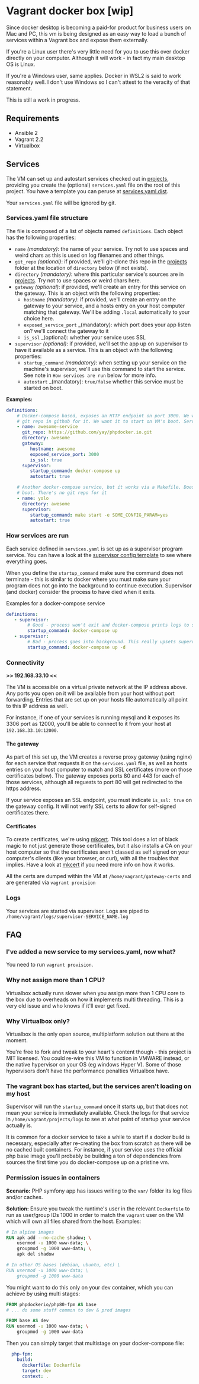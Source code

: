 # Vagrant docker box [wip]

Since docker desktop is becoming a paid-for product for business users on Mac and PC, this vm is being designed as an
easy way to load a bunch of services within a Vagrant box and expose them externally.

If you're a Linux user there's very little need for you to use this over docker directly on your computer. Although it
will work - in fact my main desktop OS is Linux.

If you're a Windows user, same applies. Docker in WSL2 is said to work reasonably well. I don't use Windows so I can't
attest to the veracity of that statement.

This is still a work in progress.

## Requirements
 - Ansible 2
 - Vagrant 2.2
 - Virtualbox

## Services

The VM can set up and autostart services checked out in [projects](projects), providing you create the (optional)
`services.yaml` file on the root of this project. You have a template you can peruse at
[services.yaml.dist](services.yaml.dist).

Your `services.yaml` file will be ignored by git.

### Services.yaml file structure

The file is composed of a list of objects named `definitions`. Each object has the following properties:

* `name` _(mandatory)_: the name of your service. Try not to use spaces and weird chars as this is used on log filenames
  and other things.
* `git_repo` _(optional)_: if provided, we'll git-clone this repo in the [projects](projects) folder at the location of
  `directory` below (if not exists).
* `directory` _(mandatory)_: where this particular service's sources are in [projects](projects). Try not to use spaces
  or weird chars here.
* `gateway` _(optional)_: if provided, we'll create an entry for this service on the gateway. This is an object with the
  following properties:
   * `hostname` _(mandatory)_: if provided, we'll create an entry on the gateway to your service, and a hosts entry on
     your host computer matching that gateway. We'll be adding `.local` automatically to your choice here.
   * `exposed_service_port` _(mandatory): which port does your app listen on? we'll connect the gateway to it
   * `is_ssl` _(optional): whether your service uses SSL
* `supervisor` _(optional)_: if provided, we'll set the app up on supervisor to have it available as a service. This is
  an object with the following properties:
   * `startup_command` _(mandatory)_: when setting up your service on the machine's supervisor, we'll use this command
     to start the service. See note in `How services are run` below for more info.
   * `autostart` _(mandatory): `true/false` whether this service must be started on boot.

**Examples:**

```yaml
definitions:
    # Docker-compose based, exposes an HTTP endpoint on port 3000. We want it exposed via the gateway. There's a
    # git repo in github for it. We want it to start on VM's boot. Service at port 3000 uses a self-signed cert
    - name: awesome-service
      git_repo: https://github.com/yay/phpdocker.io.git
      directory: awesome
      gateway:
         hostname: awesome
         exposed_service_port: 3000
         is_ssl: true
      supervisor:
         startup_command: docker-compose up
         autostart: true

    # Another docker-compose service, but it works via a Makefile. Doesn't expose any ports. We want it active on
    # boot. There's no git repo for it
    - name: yolo
      directory: awesome
      supervisor:
         startup_command: make start -e SOME_CONFIG_PARAM=yes
         autostart: true
```

### How services are run

Each service defined in `services.yaml`  is set up as a supervisor program service. You can have a look at the
[supervisor config template](ansible/roles/services/templates/supervisor_program.conf.j2) to see where everything goes.

When you define the `startup_command` make sure the command does not terminate - this is similar to docker where you
must make sure your program does not go into the background to continue execution. Supervisor (and docker) consider the
process to have died when it exits.

Examples for a docker-compose service

```yaml
definitions:
   - supervisor:
        # Good - process won't exit and docker-compose prints logs to stdout, which supervisor collects
        startup_command: docker-compose up
   - supervisor:
        # Bad - process goes into background. This really upsets supervisor as it things your process terminated
        startup_command: docker-compose up -d
```

### Connectivity

**>> 192.168.33.10 <<**

The VM is accessible on a virtual private network at the IP address above. Any ports you open on it will be available
from your host without port forwarding. Entries that are set up on your hosts file automatically all point to this IP
address as well.

For instance, if one of your services is running mysql and it exposes its 3306 port as 12000, you'll be able to connect
to it from your host at `192.168.33.10:12000`.

#### The gateway

As part of this set up, the VM creates a reverse proxy gateway (using nginx) for each service that requests it on the
`services.yaml` file, as well as hosts entries on your host computer to match and SSL certificates (more on those
certificates below). The gateway exposes ports 80 and 443 for each of those services, although all reguests to port 80
will get redirected to the https address.

If your service exposes an SSL endpoint, you must indicate `is_ssl: true` on the gateway config. It will not verify
SSL certs to allow for self-signed certificates there.

#### Certificates

To create certificates, we're using [mkcert](https://github.com/FiloSottile/mkcert). This tool does a lot of black magic
to not just generate those certificates, but it also installs a CA on your host computer so that the certificates aren't
classed as self signed on your computer's clients (like your browser, or curl), with all the troubles that implies. Have
a look at [mkcert](https://github.com/FiloSottile/mkcert) if you need more info on how it works.

All the certs are dumped within the VM at `/home/vagrant/gateway-certs` and are generated via `vagrant provision`

### Logs

Your services are started via supervisor. Logs are piped to `/home/vagrant/logs/supervisor-SERVICE_NAME.log`

## FAQ

### I've added a new service to my services.yaml, now what?

You need to run `vagrant provision`.

### Why not assign more than 1 CPU?

Virtualbox actually runs slower when you assign more than 1 CPU core to the box due to overheads on how it implements
multi threading. This is a very old issue and who knows if it'll ever get fixed.

### Why Virtualbox only?

Virtualbox is the only open source, multiplatform solution out there at the moment.

You're free to fork and tweak to your heart's content though - this project is MIT licensed. You could re-wire this VM
to function in VMWARE instead, or the native hypervisor on your OS (eg windows Hyper V). Some of those hypervisors don't
have the performance penalties Virtualbox have.

### The vagrant box has started, but the services aren't loading on my host

Supervisor will run the `startup_command` once it starts up, but that does not mean your service is immediately
available. Check the logs for that service in `/home/vagrant/projects/logs` to see at what point of startup your service
actually is.

It is common for a docker service to take a while to start if a docker build is necessary, especially after re-creating
the box from scratch as there will be no cached built containers. For instance, if your service uses the official php
base image you'll probably be building a ton of dependencies from sources the first time you do docker-compose up on a
pristine vm.

### Permission issues in containers

**Scenario:** PHP symfony app has issues writing to the `var/` folder its log files and/or caches.

**Solution:** Ensure you tweak the runtime's user in the relevant `Dockerfile` to run as user/group IDs 1000 in order to
match the `vagrant` user on the VM which will own all files shared from the host. Examples:

```dockerfile
# In alpine images
RUN apk add --no-cache shadow; \
    usermod -u 1000 www-data; \
    groupmod -g 1000 www-data; \
    apk del shadow

# In other OS bases (debian, ubuntu, etc) \
RUN usermod -u 1000 www-data; \
    groupmod -g 1000 www-data
```

You might want to do this only on your dev container, which you can achieve by using
multi stages:

```dockerfile
FROM phpdockerio/php80-fpm AS base
# ... do some stuff common to dev & prod images

FROM base AS dev
RUN usermod -u 1000 www-data; \
    groupmod -g 1000 www-data
```

Then you can simply target that multistage on your docker-compose file:

```yaml
  php-fpm:
    build:
      dockerfile: Dockerfile
      target: dev
      context: .
```
